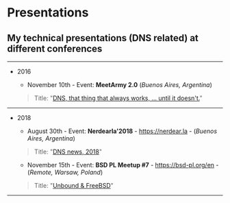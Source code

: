 # Presentations
## My technical presentations (DNS related) at different conferences

---
* 2016

  - November 10th - Event: **MeetArmy 2.0** (*Buenos Aires, Argentina*)

  > Title: "[DNS, that thing that always works, ... until it doesn't.](https://github.com/pcarboni/Presentations/blob/master/DNS/meet_army_2_0/README.md)"

---
* 2018

  - August 30th - Event: **Nerdearla'2018** - https://nerdear.la - (*Buenos Aires, Argentina*)

  > Title: "[DNS news, 2018](https://github.com/pcarboni/Presentations/blob/master/DNS/nerdear_la_2018/README.md)"

  - November 15th - Event: **BSD PL Meetup #7** - https://bsd-pl.org/en - (*Remote, Warsaw, Poland*)

  > Title: "[Unbound & FreeBSD](https://github.com/pcarboni/Presentations/blob/master/DNS/bsd_pl_meetup_Nov15th_2018/README.md)"

---
